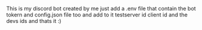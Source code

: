 This is my discord bot created by me
just add a .env file that contain the bot tokern
and config.json file too and add to it 
testserver id
client id
and the devs ids 
and thats it :)
